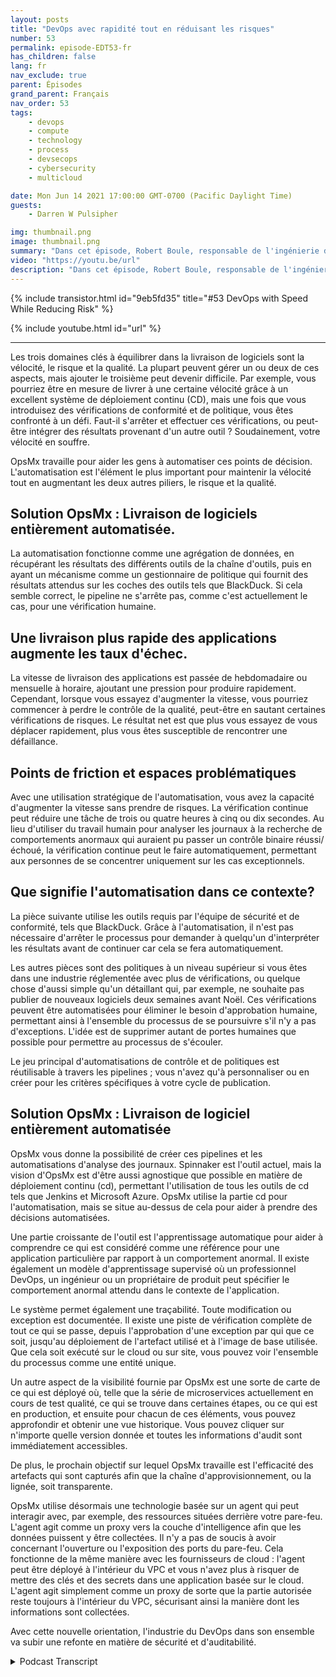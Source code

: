 ```yaml
---
layout: posts
title: "DevOps avec rapidité tout en réduisant les risques"
number: 53
permalink: episode-EDT53-fr
has_children: false
lang: fr
nav_exclude: true
parent: Épisodes
grand_parent: Français
nav_order: 53
tags:
    - devops
    - compute
    - technology
    - process
    - devsecops
    - cybersecurity
    - multicloud

date: Mon Jun 14 2021 17:00:00 GMT-0700 (Pacific Daylight Time)
guests:
    - Darren W Pulsipher

img: thumbnail.png
image: thumbnail.png
summary: "Dans cet épisode, Robert Boule, responsable de l'ingénierie des solutions chez OpsMx, rejoint Darren pour parler d'améliorer la vitesse sans augmenter le risque dans le processus DevOps. Les trois domaines clés à équilibrer dans la livraison de logiciels sont la vitesse, le risque et la qualité. La plupart des gens peuvent gérer un ou deux de ces éléments, mais ajouter le troisième peut être difficile. Par exemple, vous pourriez être capable de livrer à une bonne vitesse parce que vous avez un excellent système de déploiements continus, mais une fois que vous introduisez des contrôles de conformité et de politique, vous êtes confronté à un défi. Est-ce que vous vous arrêtez et vérifiez ces choses, ou peut-être importez-vous des résultats d'un autre outil ? Soudainement, votre vitesse en souffre."
video: "https://youtu.be/url"
description: "Dans cet épisode, Robert Boule, responsable de l'ingénierie des solutions chez OpsMx, rejoint Darren pour parler d'améliorer la vitesse sans augmenter le risque dans le processus DevOps. Les trois domaines clés à équilibrer dans la livraison de logiciels sont la vitesse, le risque et la qualité. La plupart des gens peuvent gérer un ou deux de ces éléments, mais ajouter le troisième peut être difficile. Par exemple, vous pourriez être capable de livrer à une bonne vitesse parce que vous avez un excellent système de déploiements continus, mais une fois que vous introduisez des contrôles de conformité et de politique, vous êtes confronté à un défi. Est-ce que vous vous arrêtez et vérifiez ces choses, ou peut-être importez-vous des résultats d'un autre outil ? Soudainement, votre vitesse en souffre."
---
```


<div>
{% include transistor.html id="9eb5fd35" title="#53 DevOps with Speed While Reducing Risk" %}

{% include youtube.html id="url" %}
</div>

---

Les trois domaines clés à équilibrer dans la livraison de logiciels sont la vélocité, le risque et la qualité. La plupart peuvent gérer un ou deux de ces aspects, mais ajouter le troisième peut devenir difficile. Par exemple, vous pourriez être en mesure de livrer à une certaine vélocité grâce à un excellent système de déploiement continu (CD), mais une fois que vous introduisez des vérifications de conformité et de politique, vous êtes confronté à un défi. Faut-il s'arrêter et effectuer ces vérifications, ou peut-être intégrer des résultats provenant d'un autre outil ? Soudainement, votre vélocité en souffre.

OpsMx travaille pour aider les gens à automatiser ces points de décision. L'automatisation est l'élément le plus important pour maintenir la vélocité tout en augmentant les deux autres piliers, le risque et la qualité.

## Solution OpsMx : Livraison de logiciels entièrement automatisée.

La automatisation fonctionne comme une agrégation de données, en récupérant les résultats des différents outils de la chaîne d'outils, puis en ayant un mécanisme comme un gestionnaire de politique qui fournit des résultats attendus sur les coches des outils tels que BlackDuck. Si cela semble correct, le pipeline ne s'arrête pas, comme c'est actuellement le cas, pour une vérification humaine.

## Une livraison plus rapide des applications augmente les taux d'échec.

La vitesse de livraison des applications est passée de hebdomadaire ou mensuelle à horaire, ajoutant une pression pour produire rapidement. Cependant, lorsque vous essayez d'augmenter la vitesse, vous pourriez commencer à perdre le contrôle de la qualité, peut-être en sautant certaines vérifications de risques. Le résultat net est que plus vous essayez de vous déplacer rapidement, plus vous êtes susceptible de rencontrer une défaillance.

## Points de friction et espaces problématiques

Avec une utilisation stratégique de l'automatisation, vous avez la capacité d'augmenter la vitesse sans prendre de risques. La vérification continue peut réduire une tâche de trois ou quatre heures à cinq ou dix secondes. Au lieu d'utiliser du travail humain pour analyser les journaux à la recherche de comportements anormaux qui auraient pu passer un contrôle binaire réussi/échoué, la vérification continue peut le faire automatiquement, permettant aux personnes de se concentrer uniquement sur les cas exceptionnels.

## Que signifie l'automatisation dans ce contexte?

La pièce suivante utilise les outils requis par l'équipe de sécurité et de conformité, tels que BlackDuck. Grâce à l'automatisation, il n'est pas nécessaire d'arrêter le processus pour demander à quelqu'un d'interpréter les résultats avant de continuer car cela se fera automatiquement.

Les autres pièces sont des politiques à un niveau supérieur si vous êtes dans une industrie réglementée avec plus de vérifications, ou quelque chose d'aussi simple qu'un détaillant qui, par exemple, ne souhaite pas publier de nouveaux logiciels deux semaines avant Noël. Ces vérifications peuvent être automatisées pour éliminer le besoin d'approbation humaine, permettant ainsi à l'ensemble du processus de se poursuivre s'il n'y a pas d'exceptions. L'idée est de supprimer autant de portes humaines que possible pour permettre au processus de s'écouler.

Le jeu principal d'automatisations de contrôle et de politiques est réutilisable à travers les pipelines ; vous n'avez qu'à personnaliser ou en créer pour les critères spécifiques à votre cycle de publication.

## Solution OpsMx : Livraison de logiciel entièrement automatisée

OpsMx vous donne la possibilité de créer ces pipelines et les automatisations d'analyse des journaux. Spinnaker est l'outil actuel, mais la vision d'OpsMx est d'être aussi agnostique que possible en matière de déploiement continu (cd), permettant l'utilisation de tous les outils de cd tels que Jenkins et Microsoft Azure. OpsMx utilise la partie cd pour l'automatisation, mais se situe au-dessus de cela pour aider à prendre des décisions automatisées.

Une partie croissante de l'outil est l'apprentissage automatique pour aider à comprendre ce qui est considéré comme une référence pour une application particulière par rapport à un comportement anormal. Il existe également un modèle d'apprentissage supervisé où un professionnel DevOps, un ingénieur ou un propriétaire de produit peut spécifier le comportement anormal attendu dans le contexte de l'application.

Le système permet également une traçabilité. Toute modification ou exception est documentée. Il existe une piste de vérification complète de tout ce qui se passe, depuis l'approbation d'une exception par qui que ce soit, jusqu'au déploiement de l'artefact utilisé et à l'image de base utilisée. Que cela soit exécuté sur le cloud ou sur site, vous pouvez voir l'ensemble du processus comme une entité unique.

Un autre aspect de la visibilité fournie par OpsMx est une sorte de carte de ce qui est déployé où, telle que la série de microservices actuellement en cours de test qualité, ce qui se trouve dans certaines étapes, ou ce qui est en production, et ensuite pour chacun de ces éléments, vous pouvez approfondir et obtenir une vue historique. Vous pouvez cliquer sur n'importe quelle version donnée et toutes les informations d'audit sont immédiatement accessibles.

De plus, le prochain objectif sur lequel OpsMx travaille est l'efficacité des artefacts qui sont capturés afin que la chaîne d'approvisionnement, ou la lignée, soit transparente.

OpsMx utilise désormais une technologie basée sur un agent qui peut interagir avec, par exemple, des ressources situées derrière votre pare-feu. L'agent agit comme un proxy vers la couche d'intelligence afin que les données puissent y être collectées. Il n'y a pas de soucis à avoir concernant l'ouverture ou l'exposition des ports du pare-feu. Cela fonctionne de la même manière avec les fournisseurs de cloud : l'agent peut être déployé à l'intérieur du VPC et vous n'avez plus à risquer de mettre des clés et des secrets dans une application basée sur le cloud. L'agent agit simplement comme un proxy de sorte que la partie autorisée reste toujours à l'intérieur du VPC, sécurisant ainsi la manière dont les informations sont collectées.

Avec cette nouvelle orientation, l'industrie du DevOps dans son ensemble va subir une refonte en matière de sécurité et d'auditabilité.



<details>
<summary> Podcast Transcript </summary>

<p></p>

</details>
